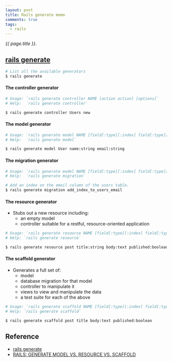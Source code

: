 ```yaml
---
layout: post
title: Rails generate memo
comments: true
tags:
  - rails
---
```


_{{ page.title }}_.

## [rails generate](http://guides.rubyonrails.org/command_line.html#rails-generate)

```bash
# List all the available generators
$ rails generate
```

#### The controller generator

```bash
# Usage: `rails generate controller NAME [action action] [options]`
# Help:  `rails generate controller`

$ rails generate controller Users new
```

#### The model generator

```bash
# Usage: `rails generate model NAME [field[:type][:index] field[:type][:index]] [options]`
# Help:  `rails generate model`

$ rails generate model User name:string email:string
```

#### The migration generator

```bash
# Usage: `rails generate model NAME [field[:type][:index] field[:type][:index]] [options]`
# Help:  `rails generate migration`

# Add an index on the email column of the users table.
$ rails generate migration add_index_to_users_email
```

#### The resource generator

- Stubs out a new resource including:
  - an empty model
  - controller suitable for a restful, resource-oriented application

```bash
# Usage: `rails generate resource NAME [field[:type][:index] field[:type][:index]] [options]`
# Help: `rails generate resource`

$ rails generate resource post title:string body:text published:boolean
```

#### The scaffold generator

- Generates a full set of:
  - model
  - database migration for that model
  - controller to manipulate it
  - views to view and manipulate the data
  - a test suite for each of the above

```bash
# Usage: `rails generate scaffold NAME [field[:type][:index] field[:type][:index]] [options]`
# Help: `rails generate scaffold`

$ rails generate scaffold post title body:text published:boolean
```

## Reference

- [rails generate](http://guides.rubyonrails.org/command_line.html#rails-generate)
- [RAILS: GENERATE MODEL VS. RESOURCE VS. SCAFFOLD](http://www.korenlc.com/rails-generate-model-vs-resourse-vs-scaffold/)
